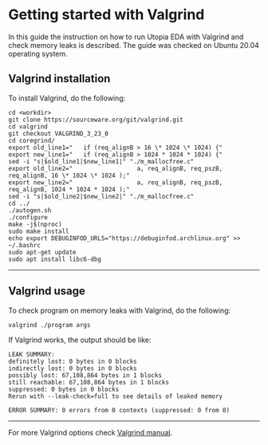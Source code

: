 # Getting started with Valgrind

In this guide the instruction on how to run Utopia EDA with Valgrind
and check memory leaks is described.
The guide was checked on Ubuntu 20.04 operating system.

## Valgrind installation

To install Valgrind, do the following:

```console
cd <workdir>
git clone https://sourceware.org/git/valgrind.git
cd valgrind
git checkout VALGRIND_3_23_0
cd coregrind/
export old_line1="   if (req_alignB > 16 \* 1024 \* 1024) {"
export new_line1="   if (req_alignB > 1024 * 1024 * 1024) {"
sed -i "s|$old_line1|$new_line1|" "./m_mallocfree.c"
export old_line2="                  a, req_alignB, req_pszB, req_alignB, 16 \* 1024 \* 1024 );"
export new_line2="                  a, req_alignB, req_pszB, req_alignB, 1024 * 1024 * 1024 );"
sed -i "s|$old_line2|$new_line2|" "./m_mallocfree.c"
cd ../
./autogen.sh
./configure
make -j$(nproc)
sudo make install
echo export DEBUGINFOD_URLS="https://debuginfod.archlinux.org" >> ~/.bashrc
sudo apt-get update
sudo apt install libc6-dbg
```

---

## Valgrind usage

To check program on memory leaks with Valgrind, do the following:

```console
valgrind ./program args
```

If Valgrind works, the output should be like:

```text
LEAK SUMMARY:
definitely lost: 0 bytes in 0 blocks
indirectly lost: 0 bytes in 0 blocks
possibly lost: 67,108,864 bytes in 1 blocks
still reachable: 67,108,864 bytes in 1 blocks
suppressed: 0 bytes in 0 blocks
Rerun with --leak-check=full to see details of leaked memory

ERROR SUMMARY: 0 errors from 0 contexts (suppressed: 0 from 0)
```

---

For more Valgrind options check [Valgrind manual](https://valgrind.org/docs/manual/manual-core.html#manual-core.options).
